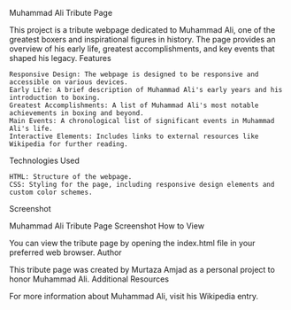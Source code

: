 Muhammad Ali Tribute Page

This project is a tribute webpage dedicated to Muhammad Ali, one of the greatest boxers and inspirational figures in history. The page provides an overview of his early life, greatest accomplishments, and key events that shaped his legacy.
Features

    Responsive Design: The webpage is designed to be responsive and accessible on various devices.
    Early Life: A brief description of Muhammad Ali's early years and his introduction to boxing.
    Greatest Accomplishments: A list of Muhammad Ali's most notable achievements in boxing and beyond.
    Main Events: A chronological list of significant events in Muhammad Ali's life.
    Interactive Elements: Includes links to external resources like Wikipedia for further reading.

Technologies Used

    HTML: Structure of the webpage.
    CSS: Styling for the page, including responsive design elements and custom color schemes.

Screenshot

Muhammad Ali Tribute Page Screenshot
How to View

You can view the tribute page by opening the index.html file in your preferred web browser.
Author

This tribute page was created by Murtaza Amjad as a personal project to honor Muhammad Ali.
Additional Resources

For more information about Muhammad Ali, visit his Wikipedia entry.
